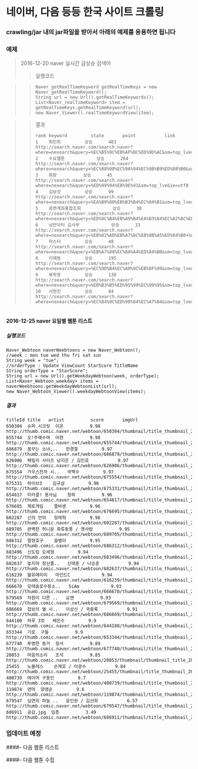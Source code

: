 # 네이버, 다음 등등 한국 사이트 크롤링

### crawling/jar 내의 jar파일을 받아서 아래의 예제를 응용하면 됩니다




### 예제

> 2016-12-20 naver 실시간 급상승 검색어
>	> 실행코드

> >```
> >Naver_getRealTimeKeyword getRealTimeKeys = new Naver_getRealTimeKeyword();
> >String url = new Url().getRealTimeKeywords();
> >List<Naver_realTimeKeyword> item = getRealTimeKeys.getRealTimeKeyword(url);
> >new Naver_Viewer().realTimeKeywordView(item);
> >```


>	> 결과
> >```
> >rank	keyword			state		point			link
> >1	최민희			상승		483			http://search.naver.com/search.naver?where=nexearch&query=%EC%B5%9C%EB%AF%BC%ED%9D%AC&sm=top_lve&ie=utf8			
> >2	수요웹툰			상승		264			http://search.naver.com/search.naver?where=nexearch&query=%EC%88%98%EC%9A%94%EC%9B%B9%ED%88%B0&sm=top_lve&ie=utf8			
> >3	화랑			상승		45			http://search.naver.com/search.naver?where=nexearch&query=%ED%99%94%EB%9E%91&sm=top_lve&ie=utf8			
> >4	김보성			상승		99			http://search.naver.com/search.naver?where=nexearch&query=%EA%B9%80%EB%B3%B4%EC%84%B1&sm=top_lve&ie=utf8			
> >5	휴면계좌통합조회			상승		30			http://search.naver.com/search.naver?where=nexearch&query=%ED%9C%B4%EB%A9%B4%EA%B3%84%EC%A2%8C%ED%86%B5%ED%95%A9%EC%A1%B0%ED%9A%8C&sm=top_lve&ie=utf8			
> >6	낭만닥터 김사부			상승		33			http://search.naver.com/search.naver?where=nexearch&query=%EB%82%AD%EB%A7%8C%EB%8B%A5%ED%84%B0+%EA%B9%80%EC%82%AC%EB%B6%80&sm=top_lve&ie=utf8			
> >7	마스터			상승		48			http://search.naver.com/search.naver?where=nexearch&query=%EB%A7%88%EC%8A%A4%ED%84%B0&sm=top_lve&ie=utf8			
> >8	이제동			상승		195			http://search.naver.com/search.naver?where=nexearch&query=%EC%9D%B4%EC%A0%9C%EB%8F%99&sm=top_lve&ie=utf8			
> >9	복학왕			상승		138			http://search.naver.com/search.naver?where=nexearch&query=%EB%B3%B5%ED%95%99%EC%99%95&sm=top_lve&ie=utf8			
> >10	서현진			상승		84			http://search.naver.com/search.naver?where=nexearch&query=%EC%84%9C%ED%98%84%EC%A7%84&sm=top_lve&ie=utf8

> >```
#### 2016-12-25 naver 요일별 웹툰 리스트

##### 실행코드
```
Naver_Webtoon naverWeebtoons = new Naver_Webtoon();
//week : mon tue wed thu fri sat sun
String week = "tue";
//orderType : Update ViewCount StarScore TitleName
String orderType = "StarScore";
String url = new Url().getWeekdayWebtoon(week, orderType);
List<Naver_Webtoon_weekday> items = naverWeebtoons.getWeekdayWebtoonList(url);
new Naver_Webtoon_Viewer().weekdayWebtoonView(items);
```
##### 결과
```
titleId	title	artist			score		imgUrl
650304	슈퍼 시크릿	이온			9.98		http://thumb.comic.naver.net/webtoon/650304/thumbnail/title_thumbnail_20150323144620_t83x90.jpg			
655744	오!주예수여	아현			9.98		http://thumb.comic.naver.net/webtoon/655744/thumbnail/title_thumbnail_20150601184016_t83x90.jpg			
686879	꿈꾸는 소녀,..	한경찰			9.97		http://thumb.comic.naver.net/webtoon/686879/thumbnail/title_thumbnail_20161025142411_t83x90.jpg			
626906	패밀리 사이즈	남지은 / 김인호			9.97		http://thumb.comic.naver.net/webtoon/626906/thumbnail/title_thumbnail_20150810235651_t83x90.jpg			
675554	가우스전자 시..	곽백수			9.97		http://thumb.comic.naver.net/webtoon/675554/thumbnail/title_thumbnail_20160303181701_t83x90.jpg			
675331	하이브3	김규삼			9.96		http://thumb.comic.naver.net/webtoon/675331/thumbnail/title_thumbnail_20160229184941_t83x90.jpg			
654817	미라클! 용사님	정하			9.96		http://thumb.comic.naver.net/webtoon/654817/thumbnail/title_thumbnail_20150514191647_t83x90.jpg			
676695	제로게임	즐바센			9.96		http://thumb.comic.naver.net/webtoon/676695/thumbnail/title_thumbnail_20160323171611_t83x90.jpg			
602287	신의 언어	장래혁			9.96		http://thumb.comic.naver.net/webtoon/602287/thumbnail/title_thumbnail_20150302193945_t83x90.jpg			
689705	완벽한 허니문	화류동풍 / 옛사람			9.95		http://thumb.comic.naver.net/webtoon/689705/thumbnail/title_thumbnail_20161212185807_t83x90.jpg			
686312	열정호구	솔뱅이			9.95		http://thumb.comic.naver.net/webtoon/686312/thumbnail/title_thumbnail_20161010182406_t83x90.jpg			
683496	신도림	오세형			9.94		http://thumb.comic.naver.net/webtoon/683496/thumbnail/title_thumbnail_20160805110206_t83x90.jpg			
682637	놓지마 정신줄..	신태훈 / 나승훈			9.94		http://thumb.comic.naver.net/webtoon/682637/thumbnail/title_thumbnail_20160729190602_t83x90.jpg			
616239	윌유메리미	마인드C			9.94		http://thumb.comic.naver.net/webtoon/616239/thumbnail/title_thumbnail_20161031214436_t83x90.jpg			
666670	모태솔로수용소..	5iAm			9.93		http://thumb.comic.naver.net/webtoon/666670/thumbnail/title_thumbnail_20151109202307_t83x90.jpg			
679569	차원이 다른 ..	요엔			9.93		http://thumb.comic.naver.net/webtoon/679569/thumbnail/title_thumbnail_20160606180504_t83x90.jpg			
686669	첩보의 별 시..	이상신 / 국중록			9.91		http://thumb.comic.naver.net/webtoon/686669/thumbnail/title_thumbnail_20161014154832_t83x90.jpg			
644180	하루 3컷	배진수			9.9		http://thumb.comic.naver.net/webtoon/644180/thumbnail/title_thumbnail_20141231175152_t83x90.jpg			
653344	기로	구들			9.9		http://thumb.comic.naver.net/webtoon/653344/thumbnail/title_thumbnail_20150420212358_t83x90.jpg			
677740	투명한 동거	정서			9.89		http://thumb.comic.naver.net/webtoon/677740/thumbnail/title_thumbnail_20160418160211_t83x90.jpg			
20853	마음의소리	조석			9.85		http://thumb.comic.naver.net/webtoon/20853/thumbnail/thumbnail_title_20853_83x90.gif			
25455	노블레스	손제호 / 이광수			9.84		http://thumb.comic.naver.net/webtoon/25455/thumbnail/title_thumbnail_20100614120245_t83x90.jpg			
400739	에이머	구동인			9.7		http://thumb.comic.naver.net/webtoon/400739/thumbnail/title_thumbnail_20150504175746_t83x90.jpg			
119874	덴마	양영순			9.6		http://thumb.comic.naver.net/webtoon/119874/thumbnail/title_thumbnail_20150706185233_t83x90.jpg			
679547	심연의 하늘 ..	윤인완 / 김선희			6.57		http://thumb.comic.naver.net/webtoon/679547/thumbnail/title_thumbnail_20160704144601_t83x90.jpg			
686911	공감.jpg	임총			3.49		http://thumb.comic.naver.net/webtoon/686911/thumbnail/title_thumbnail_20161017191626_t83x90.jpg			
```
### 업데이트 예정

####- 다음 웹툰 리스트

####- 다음 웹툰 수집
